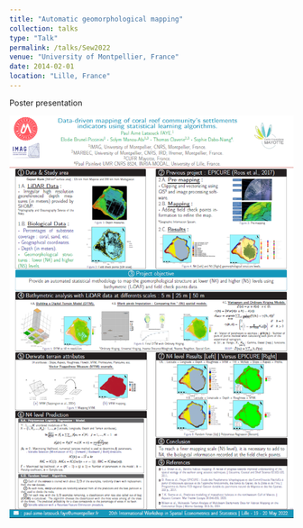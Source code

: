 ```yaml
---
title: "Automatic geomorphological mapping"
collection: talks
type: "Talk"
permalink: /talks/Sew2022
venue: "University of Montpellier, France"
date: 2014-02-01
location: "Lille, France"
---
```


Poster presentation

![20th International Workshop in Spatial Econometrics and Statistics](https://github.com/latsouckfaye/faye-paul.github.io/blob/master/images/posterSEW.png?raw=true)
